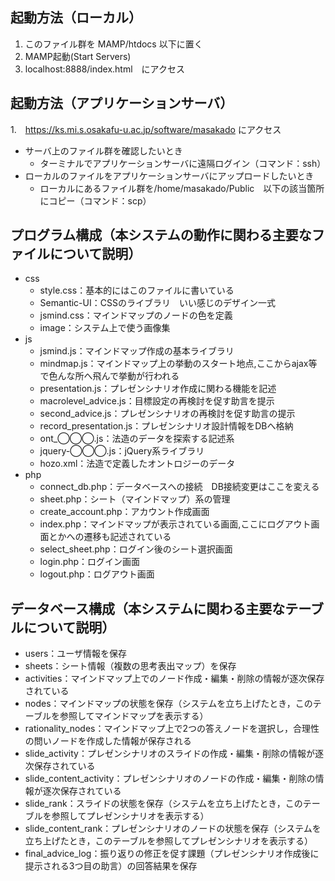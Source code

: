 ## 起動方法（ローカル）
1. このファイル群を MAMP/htdocs 以下に置く
2. MAMP起動(Start Servers)
3. localhost:8888/index.html　にアクセス

## 起動方法（アプリケーションサーバ）
1.　https://ks.mi.s.osakafu-u.ac.jp/software/masakado
  にアクセス

- サーバ上のファイル群を確認したいとき
  - ターミナルでアプリケーションサーバに遠隔ログイン（コマンド：ssh）
- ローカルのファイルをアプリケーションサーバにアップロードしたいとき
  - ローカルにあるファイル群を/home/masakado/Public　以下の該当箇所にコピー（コマンド：scp）

## プログラム構成（本システムの動作に関わる主要なファイルについて説明）
- css
  - style.css：基本的にはこのファイルに書いている
  - Semantic-UI：CSSのライブラリ　いい感じのデザイン一式
  - jsmind.css：マインドマップのノードの色を定義
  - image：システム上で使う画像集
- js
  - jsmind.js：マインドマップ作成の基本ライブラリ
  - mindmap.js：マインドマップ上の挙動のスタート地点,ここからajax等で色んな所へ飛んで挙動が行われる
  - presentation.js：プレゼンシナリオ作成に関わる機能を記述
  - macrolevel_advice.js：目標設定の再検討を促す助言を提示
  - second_advice.js：プレゼンシナリオの再検討を促す助言の提示
  - record_presentation.js：プレゼンシナリオ設計情報をDBへ格納
  - ont_◯◯◯.js：法造のデータを探索する記述系
  - jquery-◯◯◯.js：jQuery系ライブラリ
  - hozo.xml：法造で定義したオントロジーのデータ
- php
  - connect_db.php：データベースへの接続　DB接続変更はここを変える
  - sheet.php：シート（マインドマップ）系の管理
  - create_account.php：アカウント作成画面
  - index.php：マインドマップが表示されている画面,ここにログアウト画面とかへの遷移も記述されている
  - select_sheet.php：ログイン後のシート選択画面
  - login.php：ログイン画面
  - logout.php：ログアウト画面

## データベース構成（本システムに関わる主要なテーブルについて説明）
- users：ユーザ情報を保存
- sheets：シート情報（複数の思考表出マップ）を保存
- activities：マインドマップ上でのノード作成・編集・削除の情報が逐次保存されている
- nodes：マインドマップの状態を保存（システムを立ち上げたとき，このテーブルを参照してマインドマップを表示する）
- rationality_nodes：マインドマップ上で2つの答えノードを選択し，合理性の問いノードを作成した情報が保存される
- slide_activity：プレゼンシナリオのスライドの作成・編集・削除の情報が逐次保存されている
- slide_content_activity：プレゼンシナリオのノードの作成・編集・削除の情報が逐次保存されている
- slide_rank：スライドの状態を保存（システムを立ち上げたとき，このテーブルを参照してプレゼンシナリオを表示する）
- slide_content_rank：プレゼンシナリオのノードの状態を保存（システムを立ち上げたとき，このテーブルを参照してプレゼンシナリオを表示する）
- final_advice_log：振り返りの修正を促す課題（プレゼンシナリオ作成後に提示される3つ目の助言）の回答結果を保存
